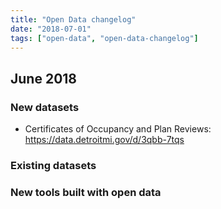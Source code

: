```yaml
---
title: "Open Data changelog"
date: "2018-07-01"
tags: ["open-data", "open-data-changelog"]
---
```


## June 2018

### New datasets

- Certificates of Occupancy and Plan Reviews: https://data.detroitmi.gov/d/3qbb-7tqs

### Existing datasets

### New tools built with open data